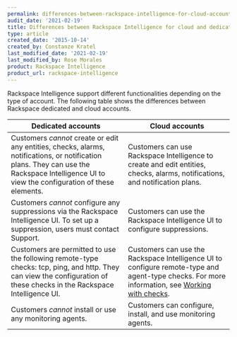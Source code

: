 ```yaml
---
permalink: differences-between-rackspace-intelligence-for-cloud-account-and-dedicated-account/
audit_date: '2021-02-19'
title: Differences between Rackspace Intelligence for cloud and dedicated accounts
type: article
created_date: '2015-10-14'
created_by: Constanze Kratel
last_modified_date: '2021-02-19'
last_modified_by: Rose Morales
product: Rackspace Intelligence
product_url: rackspace-intelligence
---
```


Rackspace Intelligence support different functionalities depending on the type
of account. The following table shows the differences between Rackspace dedicated and cloud accounts.

| Dedicated accounts | Cloud accounts |
| --- | --- |
| Customers *cannot* create or edit any entities, checks, alarms, notifications, or notification plans. They can use the Rackspace Intelligence UI to view the configuration of these elements. | Customers can use Rackspace Intelligence to create and edit entities, checks, alarms, notifications, and notification plans.                                                                                               |
| Customers *cannot* configure any suppressions via the Rackspace Intelligence UI. To set up a suppression, users must contact Support.                                                         | Customers can use the Rackspace Intelligence UI to configure suppressions.                                                                                                                                                 |
| Customers are permitted to use the following remote-type checks: tcp, ping, and http. They can view the configuration of these checks in the Rackspace Intelligence UI.                          | Customers can use the Rackspace Intelligence UI to configure remote-type and agent-type checks. For more information, see [Working with checks](/support/how-to/working-with-checks). |
| Customers *cannot* install or use any monitoring agents.                                                                                                                                      | Customers can configure, install, and use monitoring agents.                                                                                                                                                               |
